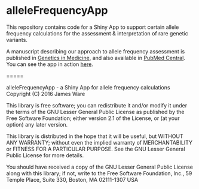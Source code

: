 # alleleFrequencyApp

This repository contains code for a Shiny App to support certain allele frequency calculations for the assessment & interpretation of rare genetic variants.  

A manuscript describing our approach to allele frequency assessment is published in [Genetics in Medicine](https://www.sciencedirect.com/science/article/pii/S1098360021013678), and also available in [PubMed Central](https://www.ncbi.nlm.nih.gov/pmc/articles/PMC6323549/).   
You can see the app in action [here](http://cardiodb.org/alleleFrequencyApp).

=====

alleleFrequencyApp - a Shiny App for allele frequency calculations Copyright (C) 2016 James Ware

This library is free software; you can redistribute it and/or modify it under the terms of the GNU Lesser General Public License as published by the Free Software Foundation; either version 2.1 of the License, or (at your option) any later version.

This library is distributed in the hope that it will be useful, but WITHOUT ANY WARRANTY; without even the implied warranty of MERCHANTABILITY or FITNESS FOR A PARTICULAR PURPOSE. See the GNU Lesser General Public License for more details.

You should have received a copy of the GNU Lesser General Public License along with this library; if not, write to the Free Software Foundation, Inc., 59 Temple Place, Suite 330, Boston, MA 02111-1307 USA
